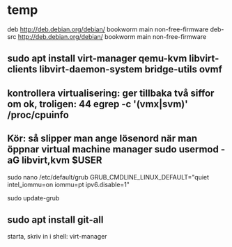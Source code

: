 # temp

deb http://deb.debian.org/debian/ bookworm main non-free-firmware
deb-src http://deb.debian.org/debian/ bookworm main non-free-firmware

sudo apt install virt-manager qemu-kvm libvirt-clients libvirt-daemon-system bridge-utils ovmf
-------------------------------------------
kontrollera virtualisering: ger tillbaka två siffor om ok, troligen: 44
egrep -c '(vmx|svm)' /proc/cpuinfo
--------------------------------------
Kör: så slipper man ange lösenord när man öppnar virtual machine manager
sudo usermod -aG libvirt,kvm $USER
----------------------
sudo nano /etc/default/grub
GRUB_CMDLINE_LINUX_DEFAULT="quiet intel_iommu=on iommu=pt ipv6.disable=1"

sudo update-grub

sudo apt install git-all
----------------------

starta, skriv in i shell:
virt-manager
